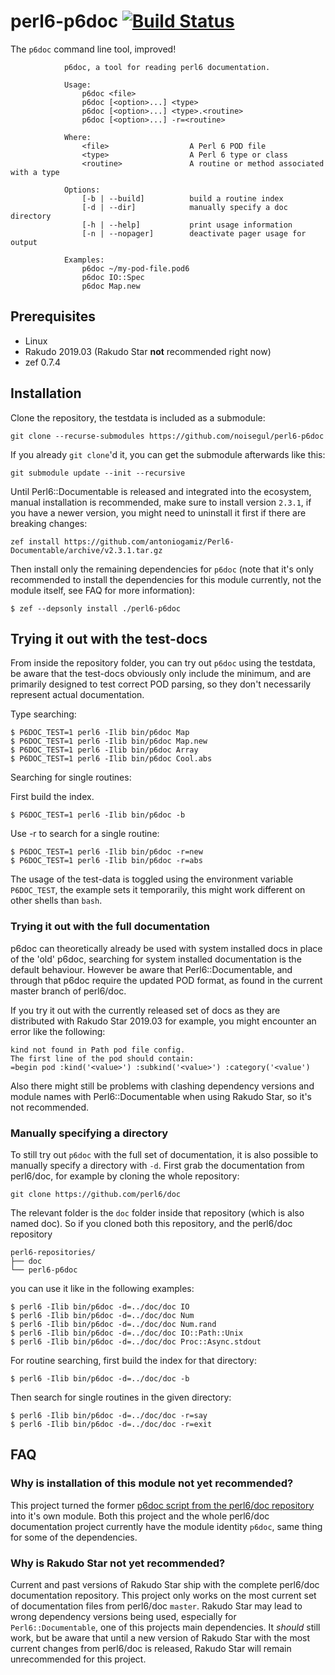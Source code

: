 # perl6-p6doc [![Build Status](https://travis-ci.org/noisegul/perl6-p6doc.svg?branch=master)](https://travis-ci.org/noisegul/perl6-p6doc)

The `p6doc` command line tool, improved!

``` perl6
            p6doc, a tool for reading perl6 documentation.

            Usage:
                p6doc <file>
                p6doc [<option>...] <type>
                p6doc [<option>...] <type>.<routine>
                p6doc [<option>...] -r=<routine>

            Where:
                <file>                  A Perl 6 POD file
                <type>                  A Perl 6 type or class
                <routine>               A routine or method associated with a type

            Options:
                [-b | --build]          build a routine index
                [-d | --dir]            manually specify a doc directory
                [-h | --help]           print usage information
                [-n | --nopager]        deactivate pager usage for output

            Examples:
                p6doc ~/my-pod-file.pod6
                p6doc IO::Spec
                p6doc Map.new
```

## Prerequisites

- Linux
- Rakudo 2019.03 (Rakudo Star **not** recommended right now)
- zef 0.7.4

## Installation

Clone the repository, the testdata is included as a submodule:

```
git clone --recurse-submodules https://github.com/noisegul/perl6-p6doc
```

If you already `git clone`'d it, you can get the submodule afterwards like this:

```
git submodule update --init --recursive
```

Until Perl6::Documentable is released and integrated into the ecosystem, manual
installation is recommended, make sure to install version `2.3.1`, if you have
a newer version, you might need to uninstall it first if there are breaking
changes:

```
zef install https://github.com/antoniogamiz/Perl6-Documentable/archive/v2.3.1.tar.gz
```

Then install only the remaining dependencies for `p6doc` (note that it's
only recommended to install the dependencies for this module currently, not
the module itself, see FAQ for more information):

```
$ zef --depsonly install ./perl6-p6doc
```

## Trying it out with the test-docs

From inside the repository folder, you can try out `p6doc` using the testdata,
be aware that the test-docs obviously only include the minimum, and are
primarily designed to test correct POD parsing, so they don't necessarily
represent actual documentation.

Type searching:
```
$ P6DOC_TEST=1 perl6 -Ilib bin/p6doc Map
$ P6DOC_TEST=1 perl6 -Ilib bin/p6doc Map.new
$ P6DOC_TEST=1 perl6 -Ilib bin/p6doc Array
$ P6DOC_TEST=1 perl6 -Ilib bin/p6doc Cool.abs
```

Searching for single routines:

First build the index.
```
$ P6DOC_TEST=1 perl6 -Ilib bin/p6doc -b
```

Use -r to search for a single routine:

```
$ P6DOC_TEST=1 perl6 -Ilib bin/p6doc -r=new
$ P6DOC_TEST=1 perl6 -Ilib bin/p6doc -r=abs
```

The usage of the test-data is toggled using the environment variable
`P6DOC_TEST`, the example sets it temporarily, this might work different
on other shells than `bash`.

### Trying it out with the full documentation

p6doc can theoretically already be used with system installed docs in place
of the 'old' p6doc, searching for system installed documentation is the default
behaviour. However be aware that Perl6::Documentable, and through that p6doc
require the updated POD format, as found in the current master branch of perl6/doc.

If you try it out with the currently released set of docs as they
are distributed with Rakudo Star 2019.03 for example, you might
encounter an error like the following:

```
kind not found in Path pod file config.
The first line of the pod should contain:
=begin pod :kind('<value>') :subkind('<value>') :category('<value')
```

Also there might still be problems with clashing dependency versions and
module names with Perl6::Documentable when using Rakudo Star, so it's
not recommended.

### Manually specifying a directory

To still try out `p6doc` with the full set of documentation, it is also possible
to manually specify a directory with `-d`. First grab the
documentation from perl6/doc, for example by cloning the whole repository:

```
git clone https://github.com/perl6/doc
```

The relevant folder is the `doc` folder inside that repository (which is also
named doc).
So if you cloned both this repository, and the perl6/doc repository

```
perl6-repositories/
├── doc
└── perl6-p6doc
```

you can use it like in the following examples:

```
$ perl6 -Ilib bin/p6doc -d=../doc/doc IO
$ perl6 -Ilib bin/p6doc -d=../doc/doc Num
$ perl6 -Ilib bin/p6doc -d=../doc/doc Num.rand
$ perl6 -Ilib bin/p6doc -d=../doc/doc IO::Path::Unix
$ perl6 -Ilib bin/p6doc -d=../doc/doc Proc::Async.stdout
```

For routine searching, first build the index for that directory:

```
$ perl6 -Ilib bin/p6doc -d=../doc/doc -b
```

Then search for single routines in the given directory:

```
$ perl6 -Ilib bin/p6doc -d=../doc/doc -r=say
$ perl6 -Ilib bin/p6doc -d=../doc/doc -r=exit
```

## FAQ

### Why is installation of this module not yet recommended?

This project turned the former
[p6doc script from the perl6/doc repository](https://github.com/perl6/doc/blob/a38f5a5fb480aa51009e2be206c7d7d4196ac347/bin/p6doc)
into it's own module.
Both this project and the whole perl6/doc documentation project currently have
the module identity `p6doc`, same thing for some of the dependencies.

### Why is Rakudo Star not yet recommended?

Current and past versions of Rakudo Star ship with the complete perl6/doc documentation
repository. This project only works on the most current set of documentation files from
perl6/doc `master`. Rakudo Star may lead to wrong dependency versions being used, especially for
`Perl6::Documentable`, one of this projects main dependencies. It *should* still work,
but be aware that until a new version of Rakudo Star with the most current changes
from perl6/doc is released, Rakudo Star will remain unrecommended for this project.
